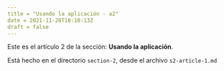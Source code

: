 ```yaml
---
title = "Usando la aplicación - a2"
date = 2021-11-20T18:10:13Z
draft = false
---
```


Este es el artículo 2 de la sección: **Usando la aplicación**.

Está hecho en el directorio `section-2`, desde el archivo `s2-article-1.md`
